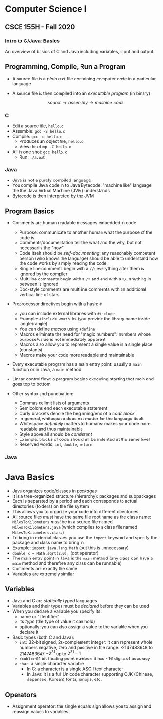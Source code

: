 # Computer Science I
## CSCE 155H - Fall 2020
### Intro to C/Java: Basics

An overview of basics of C and Java including variables, input and output.

## Programming, Compile, Run a Program

* A source file is a *plain text* file containing computer code in a particular language
* A source file is then compiled into an *executable program* (in binary)

  $$source \rightarrow assembly \rightarrow machine\,\, code$$

### C

  * Edit a source file, `hello.c`
  * Assemble: `gcc -S hello.c`
  * Compile: `gcc -c hello.c`
    * Produces an object file, `hello.o`
    * View: `hexdump -C hello.o`
  * All in one shot: `gcc hello.c`
    * Run: `./a.out`
    
### Java

* Java is not a purely compiled language
* You compile Java code in to Java Bytecode: "machine like" language the the Java Virtual Machine (JVM) understands
* Bytecode is then interpreted by the JVM

## Program Basics

* Comments are human readable messages embedded in code
  * Purpose: communicate to another human what the purpose of the code is
  * Comments/documentation tell the what and the why, but not necessarily the "how"
  * Code itself should be *self-documenting*: any reasonably competent person (who knows the language) should be able to understand how the code works by simply reading the code
  * Single line comments begin with a `//`: everything after them is ignored by the compiler
  * Multiline comments begin with a `/*` and end with a `*/`, anything in between is ignored
  * Doc-style comments are multiline comments with an additional vertical line of stars

* Preprocessor directives begin with a hash: `#`
  * you can include external libraries with `#include`
  * Example: `#include <math.h>` (you provide the library name inside langle/rangle)
  * You can define *macros* using `#define`
  * Macros eliminate the need for "magic numbers": numbers whose purpose/value is not immediately apparent
  * Macros also allow you to represent a single value in a single place (constants)
  * Macros make your code more readable and maintainable
  
* Every executable program has a main entry point: usually a `main` function or in Java, a `main` method
* Linear control flow: a program begins executing starting that main and goes top to bottom
* Other syntax and punctuation:
  * Commas delimit lists of arguments
  * Semicolons end each executable statement
  * Curly brackets denote the beginning/end of a *code block*
  * In general, whitespace does not matter for the language itself
  * Whitespace *definitely* matters to humans: makes your code more readable and thus maintainable
  * Style above all should be *consistent*
  * Example: blocks of code should all be indented at the same level
  * Reserved words: `int`, `double`, `return`

### Java

# Java Basics

* Java organizes code/classes in *packages*
* It is a tree-organized structure (hierarchy): packages and subpackages
* Each is separated by a period and each corresponds to actual directories (folders) on the file system
* This allows you to organize your code into different directories
* All source files *must* have the same file root name as the class name:
`MilesToKilometers` *must* be in a source file named `MilesToKilometers.java` (which compiles to a class file named `MilesToKilometers.class`)
* To bring in external classes you use the `import` keyword and specify the package and class name to bring in
* Example: `import java.lang.Math` (but this is unnecessary)
* `double x = Math.sqrt(2.0);` (dot operator)
* The main entry point in Java is the `main` method (any class can have a `main` method and therefore any class can be runnable)
* Comments are exactly the same
* Variables are extremely similar

## Variables

* Java and C are *statically typed* languages
* Variables and their types must be *declared* before they can be used
* When you declare a variable you specify its:
  * name or "identifier"
  * its *type* (the type of value it can hold)
  * optionally: you can also assign a value to the variable when you declare it
* Basic types (both C and Java):
  * `int`: 32-bit signed, 2s-complement integer: it can represent whole numbers negative, zero and positive in the range: -2147483648 to 2147483647 $-2^{31}$ up to $2^{31}-1$
  * `double`: 64 bit floating point number: it has ~16 digits of accuracy 
  * `char`: a single character variable 
    * In C: a character is a single ASCII text character
    * In Java: it is a full Unicode character supporting CJK (Chinese, Japanese, Korean) fonts, emojis, etc.

## Operators

* Assignment operator: the single equals sign allows you to assign and reassign values to variables

```text






```
